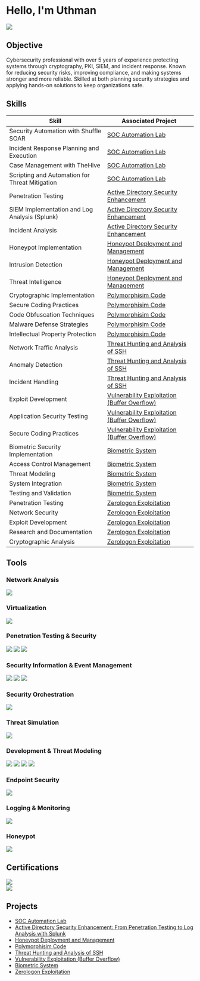 # Hello, I'm Uthman
<a href="https://linkedin.com/in/uthman-falola-250692156"><img src="https://img.shields.io/badge/-LinkedIn-0072b1?&style=for-the-badge&logo=linkedin&logoColor=white" /></a>


## Objective

Cybersecurity professional with over 5 years of experience protecting systems through cryptography, PKI, SIEM, and incident response. Known for reducing security risks, improving compliance, and making systems stronger and more reliable. Skilled at both planning security strategies and applying hands-on solutions to keep organizations safe.

## Skills

| Skill                                         | Associated Project         |
|-----------------------------------------------|----------------------------|
| Security Automation with Shuffle SOAR          | <a href="https://github.com/Falola-Uthman/SOC-Automation-Lab/blob/main/README.md">SOC Automation Lab</a>|
| Incident Response Planning and Execution       | <a href="https://github.com/Falola-Uthman/SOC-Automation-Lab/blob/main/README.md">SOC Automation Lab</a>|
| Case Management with TheHive                   | <a href="https://github.com/Falola-Uthman/SOC-Automation-Lab/blob/main/README.md">SOC Automation Lab</a>|
| Scripting and Automation for Threat Mitigation | <a href="https://github.com/Falola-Uthman/SOC-Automation-Lab/blob/main/README.md">SOC Automation Lab</a>|
|Penetration Testing                             | <a href="https://github.com/Falola-Uthman/Active-Directory-Security-Enhancement/blob/main/README.md">Active Directory Security Enhancement</a>|
| SIEM Implementation and Log Analysis (Splunk)                               | <a href="https://github.com/Falola-Uthman/Active-Directory-Security-Enhancement/blob/main/README.md">Active Directory Security Enhancement</a> |
|Incident Analysis                               | <a href="https://github.com/Falola-Uthman/Active-Directory-Security-Enhancement/blob/main/README.md">Active Directory Security Enhancement</a> |
|Honeypot Implementation                         | <a href="https://github.com/Falola-Uthman/Honeypot-Deployment-and-Management/blob/main/README.md">Honeypot Deployment and Management</a> |
|Intrusion Detection                             | <a href="https://github.com/Falola-Uthman/Honeypot-Deployment-and-Management/blob/main/README.md">Honeypot Deployment and Management</a> |
|Threat Intelligence                             | <a href="https://github.com/Falola-Uthman/Honeypot-Deployment-and-Management/blob/main/README.md">Honeypot Deployment and Management</a> |
| Cryptographic Implementation                 | <a href="https://github.com/Falola-Uthman/Polymorphism-Code/blob/main/README.md">Polymorphisim Code</a> |
| Secure Coding Practices                      | <a href="https://github.com/Falola-Uthman/Polymorphism-Code/blob/main/README.md">Polymorphisim Code</a> |
| Code Obfuscation Techniques                  | <a href="https://github.com/Falola-Uthman/Polymorphism-Code/blob/main/README.md">Polymorphisim Code</a> |
| Malware Defense Strategies                   | <a href="https://github.com/Falola-Uthman/Polymorphism-Code/blob/main/README.md">Polymorphisim Code</a> |
| Intellectual Property Protection             | <a href="https://github.com/Falola-Uthman/Polymorphism-Code/blob/main/README.md">Polymorphisim Code</a> |
| Network Traffic Analysis                     | <a href="https://github.com/Falola-Uthman/Threat-Hunting-and-Analysis-of-SSH/blob/main/README.md">Threat Hunting and Analysis of SSH</a>    |
| Anomaly Detection                            | <a href="https://github.com/Falola-Uthman/Threat-Hunting-and-Analysis-of-SSH/blob/main/README.md">Threat Hunting and Analysis of SSH</a>    |
| Incident Handling                            | <a href="https://github.com/Falola-Uthman/Threat-Hunting-and-Analysis-of-SSH/blob/main/README.md">Threat Hunting and Analysis of SSH</a>    |
| Exploit Development                          | <a href="https://github.com/Falola-Uthman/Vulnerability-Exploitation-Buffer-Overflow-/blob/main/README.md">Vulnerability Exploitation (Buffer Overflow)</a> |
| Application Security Testing                 | <a href="https://github.com/Falola-Uthman/Vulnerability-Exploitation-Buffer-Overflow-/blob/main/README.md">Vulnerability Exploitation (Buffer Overflow)</a> |
| Secure Coding Practices                      | <a href="https://github.com/Falola-Uthman/Vulnerability-Exploitation-Buffer-Overflow-/blob/main/README.md">Vulnerability Exploitation (Buffer Overflow)</a> |
| Biometric Security Implementation            | <a href="https://github.com/Falola-Uthman/Biometric-System/blob/main/README.md">Biometric System</a>    |
| Access Control Management                    | <a href="https://github.com/Falola-Uthman/Biometric-System/blob/main/README.md">Biometric System</a>    |
| Threat Modeling                              | <a href="https://github.com/Falola-Uthman/Biometric-System/blob/main/README.md">Biometric System</a> |
| System Integration                           | <a href="https://github.com/Falola-Uthman/Biometric-System/blob/main/README.md">Biometric System</a> |
| Testing and Validation                       | <a href="https://github.com/Falola-Uthman/Biometric-System/blob/main/README.md">Biometric System</a> |
| Penetration Testing            | <a href="https://github.com/Falola-Uthman/Zerologon/blob/main/README.md">Zerologon Exploitation</a>    |
| Network Security                   | <a href="https://github.com/Falola-Uthman/Zerologon/blob/main/README.md">Zerologon Exploitation</a>    |
| Exploit Development                             | <a href="https://github.com/Falola-Uthman/Zerologon/blob/main/README.md">Zerologon Exploitation</a> |
| Research and Documentation                           | <a href="https://github.com/Falola-Uthman/Zerologon/blob/main/README.md">Zerologon Exploitation</a> |
| Cryptographic Analysis                      | <a href="https://github.com/Falola-Uthman/Zerologon/blob/main/README.md">Zerologon Exploitation</a> |


## Tools

### Network Analysis
<div>
    <img src="https://img.shields.io/badge/-Wireshark-1679A7?&style=for-the-badge&logo=Wireshark&logoColor=white" />
</div>

### Virtualization
<div>
    <img src="https://img.shields.io/badge/-VirtualBox-183A61?&style=for-the-badge&logo=VirtualBox&logoColor=white" />
</div>

### Penetration Testing & Security
<div>
    <img src="https://img.shields.io/badge/-Kali_Linux-557C94?&style=for-the-badge&logo=KaliLinux&logoColor=white" />
    <img src="https://img.shields.io/badge/-Crowbar-602C50?&style=for-the-badge&logo=Crowbar&logoColor=white" />
    <img src="https://img.shields.io/badge/-Fedora-51A2DA?&style=for-the-badge&logo=Fedora&logoColor=white" />
</div>

### Security Information & Event Management
<div>
    <img src="https://img.shields.io/badge/-Splunk-000000?&style=for-the-badge&logo=Splunk&logoColor=white" />
    <img src="https://img.shields.io/badge/-ELK_Stack-005571?&style=for-the-badge&logo=ElasticStack&logoColor=white" />
    <img src="https://img.shields.io/badge/-Wazuh-4B275F?&style=for-the-badge&logo=Wazuh&logoColor=white" />
</div>

### Security Orchestration
<div>
    <img src="https://img.shields.io/badge/-TheHive-FF4000?&style=for-the-badge&logo=TheHive&logoColor=white" />
</div>

### Threat Simulation
<div>
    <img src="https://img.shields.io/badge/-Atomic_Red_Team-7D003C?&style=for-the-badge&logo=AtomicRedTeam&logoColor=white" />
</div>

### Development & Threat Modeling
<div>
    <img src="https://img.shields.io/badge/-Python-3776AB?&style=for-the-badge&logo=Python&logoColor=white" />
    <img src="https://img.shields.io/badge/-SonarQube-4E9BCD?&style=for-the-badge&logo=SonarQube&logoColor=white" />
    <img src="https://img.shields.io/badge/-Microsoft_Visio-3955A3?&style=for-the-badge&logo=MicrosoftVisio&logoColor=white" />
    <img src="https://img.shields.io/badge/-Microsoft_Threat_Modeling_Tool-00A4EF?&style=for-the-badge&logo=Microsoft&logoColor=white" />
</div>

### Endpoint Security
<div>
    <img src="https://img.shields.io/badge/-Microsoft_Defender_for_Endpoint-00A4EF?&style=for-the-badge&logo=Microsoft&logoColor=white" />
</div>

### Logging & Monitoring
<div>
    <img src="https://img.shields.io/badge/-Sysmon-4B275F?&style=for-the-badge&logo=Sysmon&logoColor=white" />
</div>

### Honeypot
<div>
    <img src="https://img.shields.io/badge/-TPot-FF4000?&style=for-the-badge&logo=TPot&logoColor=white" />
</div>

## Certifications

<div>
    <img src="https://img.shields.io/badge/-Security%2B-FF0000?&style=for-the-badge&logo=CompTIA&logoColor=white" />
    <br>
    <img src="https://img.shields.io/badge/-CySA%2B-0085CA?&style=for-the-badge&logo=CompTIA&logoColor=white" />
</div>

## Projects
- <a href="https://github.com/Falola-Uthman/SOC-Automation-Lab/blob/main/README.md">SOC Automation Lab</a>
- <a href="https://github.com/Falola-Uthman/Active-Directory-Security-Enhancement/blob/main/README.md">Active Directory Security Enhancement: From Penetration Testing to Log Analysis with Splunk</a>
- <a href="https://github.com/Falola-Uthman/Honeypot-Deployment-and-Management/blob/main/README.md">Honeypot Deployment and Management</a>
- <a href="https://github.com/Falola-Uthman/Polymorphism-Code/blob/main/README.md">Polymorphisim Code</a>
- <a href="https://github.com/Falola-Uthman/Threat-Hunting-and-Analysis-of-SSH/blob/main/README.md">Threat Hunting and Analysis of SSH</a>
- <a href="https://github.com/Falola-Uthman/Vulnerability-Exploitation-Buffer-Overflow-/blob/main/README.md">Vulnerability Exploitation (Buffer Overflow)</a>
- <a href="https://github.com/Falola-Uthman/Biometric-System/blob/main/README.md">Biometric System</a>
- <a href="https://github.com/Falola-Uthman/Zerologon/blob/main/README.md">Zerologon Exploitation</a>
